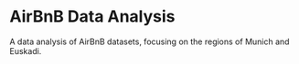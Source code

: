 # AirBnB Data Analysis

A data analysis of AirBnB datasets, focusing on the regions of Munich and Euskadi.

